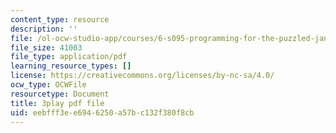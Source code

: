 ```yaml
---
content_type: resource
description: ''
file: /ol-ocw-studio-app/courses/6-s095-programming-for-the-puzzled-january-iap-2018/eebfff3ee6946250a57bc132f380f8cb_a1RaIqkdG0c.pdf
file_size: 41003
file_type: application/pdf
learning_resource_types: []
license: https://creativecommons.org/licenses/by-nc-sa/4.0/
ocw_type: OCWFile
resourcetype: Document
title: 3play pdf file
uid: eebfff3e-e694-6250-a57b-c132f380f8cb
---
```

